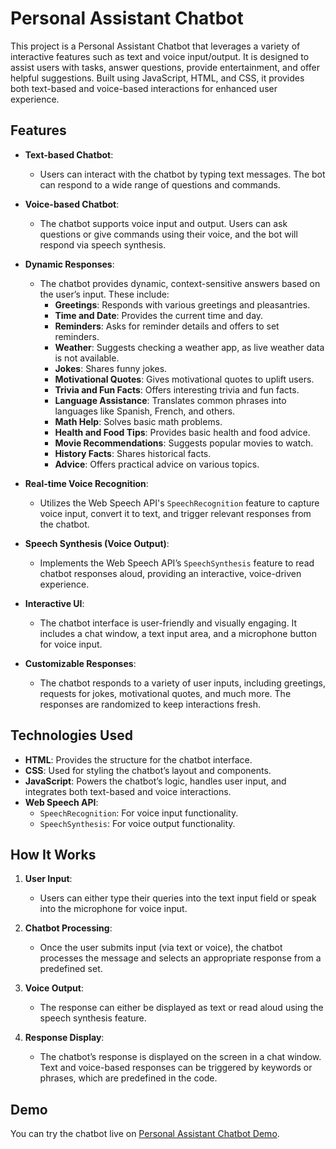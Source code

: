 # Personal Assistant Chatbot

This project is a Personal Assistant Chatbot that leverages a variety of interactive features such as text and voice input/output. It is designed to assist users with tasks, answer questions, provide entertainment, and offer helpful suggestions. Built using JavaScript, HTML, and CSS, it provides both text-based and voice-based interactions for enhanced user experience.

## Features
 
- **Text-based Chatbot**: 
  - Users can interact with the chatbot by typing text messages. The bot can respond to a wide range of questions and commands.
  
- **Voice-based Chatbot**:
  - The chatbot supports voice input and output. Users can ask questions or give commands using their voice, and the bot will respond via speech synthesis.
  
- **Dynamic Responses**:
  - The chatbot provides dynamic, context-sensitive answers based on the user’s input. These include:
    - **Greetings**: Responds with various greetings and pleasantries.
    - **Time and Date**: Provides the current time and day.
    - **Reminders**: Asks for reminder details and offers to set reminders.
    - **Weather**: Suggests checking a weather app, as live weather data is not available.
    - **Jokes**: Shares funny jokes.
    - **Motivational Quotes**: Gives motivational quotes to uplift users.
    - **Trivia and Fun Facts**: Offers interesting trivia and fun facts.
    - **Language Assistance**: Translates common phrases into languages like Spanish, French, and others.
    - **Math Help**: Solves basic math problems.
    - **Health and Food Tips**: Provides basic health and food advice.
    - **Movie Recommendations**: Suggests popular movies to watch.
    - **History Facts**: Shares historical facts.
    - **Advice**: Offers practical advice on various topics.
  
- **Real-time Voice Recognition**:
  - Utilizes the Web Speech API's `SpeechRecognition` feature to capture voice input, convert it to text, and trigger relevant responses from the chatbot.
  
- **Speech Synthesis (Voice Output)**:
  - Implements the Web Speech API’s `SpeechSynthesis` feature to read chatbot responses aloud, providing an interactive, voice-driven experience.
  
- **Interactive UI**:
  - The chatbot interface is user-friendly and visually engaging. It includes a chat window, a text input area, and a microphone button for voice input.
  
- **Customizable Responses**:
  - The chatbot responds to a variety of user inputs, including greetings, requests for jokes, motivational quotes, and much more. The responses are randomized to keep interactions fresh.

## Technologies Used

- **HTML**: Provides the structure for the chatbot interface.
- **CSS**: Used for styling the chatbot’s layout and components.
- **JavaScript**: Powers the chatbot’s logic, handles user input, and integrates both text-based and voice interactions.
- **Web Speech API**:
  - `SpeechRecognition`: For voice input functionality.
  - `SpeechSynthesis`: For voice output functionality.

## How It Works

1. **User Input**:
   - Users can either type their queries into the text input field or speak into the microphone for voice input.
   
2. **Chatbot Processing**:
   - Once the user submits input (via text or voice), the chatbot processes the message and selects an appropriate response from a predefined set.
   
3. **Voice Output**:
   - The response can either be displayed as text or read aloud using the speech synthesis feature.
   
4. **Response Display**:
   - The chatbot’s response is displayed on the screen in a chat window. Text and voice-based responses can be triggered by keywords or phrases, which are predefined in the code.


## Demo

You can try the chatbot live on [Personal Assistant Chatbot Demo](https://rahul9766.github.io/Personal-Assistant-Chatbot/).
